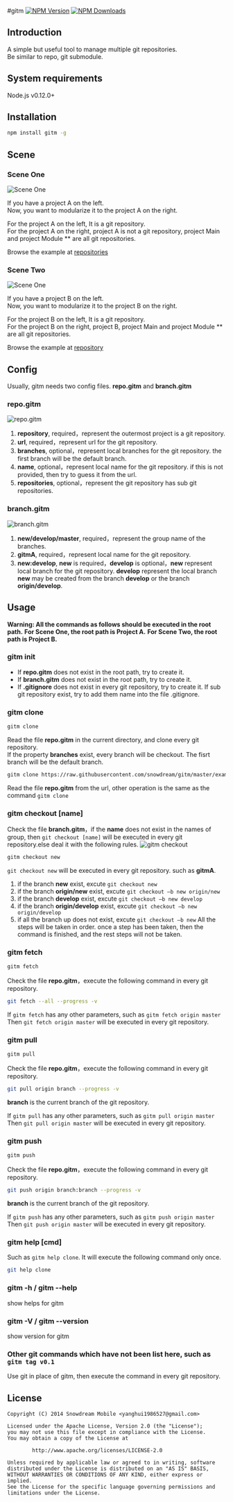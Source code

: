 #gitm
  [![NPM Version][npm-image]][npm-url]
  [![NPM Downloads][downloads-image]][downloads-url]

## Introduction
A simple but useful tool to manage multiple git repositories.     
Be similar to repo, git submodule.

## System requirements
Node.js v0.12.0+

## Installation
```bash
npm install gitm -g
```

## Scene
### Scene One
![Scene One](docs/img/workflow0.png)

If you have a project A on the left.          
Now, you want to modularize it to the project A on the right.

For the project A on the left, It is a git repository.        
For the project A on the right, project A is not a git repository, project Main and project Module ** are all git repositories.

Browse the example at [repositories](examples/repositories)

### Scene Two
![Scene One](docs/img/workflow1.png)

If you have a project B on the left.          
Now, you want to modularize it to the project B on the right.

For the project B on the left, It is a git repository.         
For the project B on the right, project B, project Main and project Module ** are all git repositories.

Browse the example at [repository](examples/repository)

## Config  
Usually, gitm needs two config files. **repo.gitm** and  **branch.gitm**   

### **repo.gitm** 
![repo.gitm](docs/img/repo.png)

1. **repository**, required，represent the outermost project is a git repository.
1. **url**, required，represent url for the git repository.
1. **branches**, optional，represent local branches for the git repository. the first branch will be the default branch.
1. **name**, optional，represent local name for the git repository. if this is not provided, then try to guess it from the url.
1. **repositories**, optional，represent the git repository has sub git repositories.

### **branch.gitm** 
![branch.gitm](docs/img/branch.png)

1. **new/develop/master**, required，represent the group name of the branches.
1. **gitmA**, required，represent local name for the git repository.
1. **new:develop**, **new** is required，**develop** is optional，**new** represent local branch for the git repository. **develop** represent the local branch **new** may be created from the branch **develop** or the branch **origin/develop**.

## Usage
**Warning: All the commands as follows should be executed in the root path.**
**For Scene One, the root path is Project A.**
**For Scene Two, the root path is Project B.**

### gitm init   
* If **repo.gitm** does not exist in the root path, try to create it.
* If **branch.gitm** does not exist in the root path, try to create it.
* If **.gitignore** does not exist in every git repository, try to create it. If sub git repository exist, try to add them name into the file .gitignore.

### gitm clone
```bash
gitm clone
```
Read the file **repo.gitm** in the current directory, and clone every git repository.     
If the property **branches** exist, every branch will be checkout. The fisrt branch will be the default branch.

```bash
gitm clone https://raw.githubusercontent.com/snowdream/gitm/master/examples/repository/repo.gitm
```
Read the file **repo.gitm** from the url, other operation is the same as the command `gitm clone`

### gitm checkout [name]

Check the file  **branch.gitm**，if the **name** does not exist in the names of group, then `git checkout [name]` will be executed in every git repository.else deal it with the following rules.
![gitm checkout](docs/img/checkout.png)
```bash
gitm checkout new
```

`git checkout new` will be executed in every git repository. such as **gitmA**.

1. if the branch **new** exist, excute `git checkout new`
1. if the branch **origin/new** exist, excute `git checkout –b new origin/new`
1. if the branch **develop** exist, excute `git checkout –b new develop`
1. if the branch **origin/develop** exist, excute `git checkout –b new origin/develop`
1. if all the branch up does not exist, excute `git checkout –b new`
All the steps will be taken in order. once a step has been taken, then the command is finished, and the rest steps will not be taken.

### gitm fetch
```bash
gitm fetch
```
Check the file  **repo.gitm**，execute the following command in every git repository.   
```bash
git fetch --all --progress -v
```

If `gitm fetch` has any other parameters, such as `gitm fetch origin master`
Then `git fetch origin master` will be executed in every git repository.

### gitm pull
```bash
gitm pull
```
Check the file  **repo.gitm**，execute the following command in every git repository.   
```bash
git pull origin branch --progress -v
```
**branch** is the current branch of the git repository.

If `gitm pull` has any other parameters, such as `gitm pull origin master`
Then `git pull origin master` will be executed in every git repository.

### gitm push
```bash
gitm push
```
Check the file  **repo.gitm**，execute the following command in every git repository.   
```bash
git push origin branch:branch --progress -v
```
**branch** is the current branch of the git repository.

If `gitm push` has any other parameters, such as `gitm push origin master`
Then `git push origin master` will be executed in every git repository.


### gitm help [cmd]
Such as `gitm help clone`. It will execute the following command only once.
```bash
git help clone
```

### gitm -h  / gitm --help 
show helps for gitm

### gitm -V  / gitm --version 
show version for gitm

###  Other git commands which have not been list here, such as `gitm tag v0.1`
Use git in place of gitm, then execute the command in every git repository. 


## License
```
Copyright (C) 2014 Snowdream Mobile <yanghui1986527@gmail.com>

Licensed under the Apache License, Version 2.0 (the "License");
you may not use this file except in compliance with the License.
You may obtain a copy of the License at

        http://www.apache.org/licenses/LICENSE-2.0

Unless required by applicable law or agreed to in writing, software
distributed under the License is distributed on an "AS IS" BASIS,
WITHOUT WARRANTIES OR CONDITIONS OF ANY KIND, either express or implied.
See the License for the specific language governing permissions and
limitations under the License.
```

[npm-image]: https://img.shields.io/npm/v/gitm.svg
[npm-url]: https://npmjs.org/package/gitm
[downloads-image]: https://img.shields.io/npm/dm/gitm.svg
[downloads-url]: https://npmjs.org/package/gitm